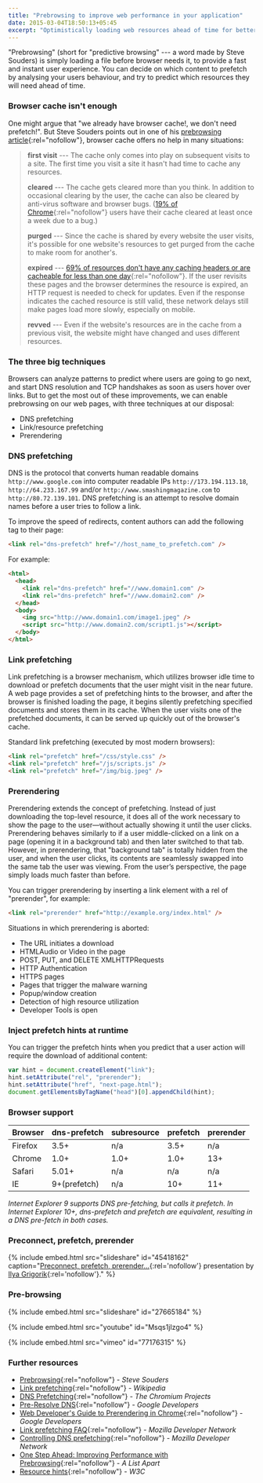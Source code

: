 ```yaml
---
title: "Prebrowsing to improve web performance in your application"
date: 2015-03-04T18:50:13+05:45
excerpt: "Optimistically loading web resources ahead of time for better performance."
---
```


"Prebrowsing" (short for "predictive browsing" --- a word made by Steve Souders) is simply loading a file before browser needs it, to provide a fast and instant user experience. You can decide on which content to prefetch by analysing your users behaviour, and try to predict which resources they will need ahead of time.

### Browser cache isn't enough

One might argue that "we already have browser cache!, we don't need prefetch!". But Steve Souders points out in one of his [prebrowsing article](http://www.stevesouders.com/blog/2013/11/07/prebrowsing/){:rel="nofollow"}, browser cache offers no help in many situations:

> **first visit** --- The cache only comes into play on subsequent visits to a site. The first time you visit a site it hasn't had time to cache any resources.
>
> **cleared** --- The cache gets cleared more than you think. In addition to occasional clearing by the user, the cache can also be cleared by anti-virus software and browser bugs. ([19% of Chrome](http://plus.google.com/103382935642834907366/posts/hsfVHq6wKxG){:rel="nofollow"} users have their cache cleared at least once a week due to a bug.)
>
> **purged** --- Since the cache is shared by every website the user visits, it's possible for one website's resources to get purged from the cache to make room for another's.
>
> **expired** --- [69% of resources don't have any caching headers or are cacheable for less than one day](http://httparchive.org/interesting.php#caching){:rel="nofollow"}. If the user revisits these pages and the browser determines the resource is expired, an HTTP request is needed to check for updates. Even if the response indicates the cached resource is still valid, these network delays still make pages load more slowly, especially on mobile.
>
> **revved** --- Even if the website's resources are in the cache from a previous visit, the website might have changed and uses different resources.

### The three big techniques

Browsers can analyze patterns to predict where users are going to go next, and start DNS resolution and TCP handshakes as soon as users hover over links. But to get the most out of these improvements, we can enable prebrowsing on our web pages, with three techniques at our disposal:

- DNS prefetching
- Link/resource prefetching
- Prerendering

### DNS prefetching

DNS is the protocol that converts human readable domains `http://www.google.com` into computer readable IPs `http://173.194.113.18`, `http://64.233.167.99` and/or `http://www.smashingmagazine.com` to `http://80.72.139.101`. DNS prefetching is an attempt to resolve domain names before a user tries to follow a link.

To improve the speed of redirects, content authors can add the following tag to their page:

```html
<link rel="dns-prefetch" href="//host_name_to_prefetch.com" />
```

For example:

```html
<html>
  <head>
    <link rel="dns-prefetch" href="//www.domain1.com" />
    <link rel="dns-prefetch" href="//www.domain2.com" />
  </head>
  <body>
    <img src="http://www.domain1.com/image1.jpeg" />
    <script src="http://www.domain2.com/script1.js"></script>
  </body>
</html>
```

### Link prefetching

Link prefetching is a browser mechanism, which utilizes browser idle time to download or prefetch documents that the user might visit in the near future. A web page provides a set of prefetching hints to the browser, and after the browser is finished loading the page, it begins silently prefetching specified documents and stores them in its cache. When the user visits one of the prefetched documents, it can be served up quickly out of the browser's cache.

Standard link prefetching (executed by most modern browsers):

```html
<link rel="prefetch" href="/css/style.css" />
<link rel="prefetch" href="/js/scripts.js" />
<link rel="prefetch" href="/img/big.jpeg" />
```

### Prerendering

Prerendering extends the concept of prefetching. Instead of just downloading the top-level resource, it does all of the work necessary to show the page to the user—without actually showing it until the user clicks. Prerendering behaves similarly to if a user middle-clicked on a link on a page (opening it in a background tab) and then later switched to that tab. However, in prerendering, that "background tab" is totally hidden from the user, and when the user clicks, its contents are seamlessly swapped into the same tab the user was viewing. From the user’s perspective, the page simply loads much faster than before.

You can trigger prerendering by inserting a link element with a rel of "prerender", for example:

```html
<link rel="prerender" href="http://example.org/index.html" />
```

Situations in which prerendering is aborted:

- The URL initiates a download
- HTMLAudio or Video in the page
- POST, PUT, and DELETE XMLHTTPRequests
- HTTP Authentication
- HTTPS pages
- Pages that trigger the malware warning
- Popup/window creation
- Detection of high resource utilization
- Developer Tools is open

### Inject prefetch hints at runtime

You can trigger the prefetch hints when you predict that a user action will require the download of additional content:

```js
var hint = document.createElement("link");
hint.setAttribute("rel", "prerender");
hint.setAttribute("href", "next-page.html");
document.getElementsByTagName("head")[0].appendChild(hint);
```

### Browser support

| Browser | dns-prefetch | subresource | prefetch | prerender |
| ------- | ------------ | ----------- | -------- | --------- |
| Firefox | 3.5+         | n/a         | 3.5+     | n/a       |
| Chrome  | 1.0+         | 1.0+        | 1.0+     | 13+       |
| Safari  | 5.01+        | n/a         | n/a      | n/a       |
| IE      | 9+(prefetch) | n/a         | 10+      | 11+       |

_Internet Explorer 9 supports DNS pre-fetching, but calls it prefetch. In Internet Explorer 10+, dns-prefetch and prefetch are equivalent, resulting in a DNS pre-fetch in both cases._

### Preconnect, prefetch, prerender

{% include embed.html src="slideshare" id="45418162" caption="[Preconnect, prefetch, prerender...](http://docs.google.com/presentation/d/18zlAdKAxnc51y_kj-6sWLmnjl6TLnaru_WH0LJTjP-o/present?slide=id.p19){:rel='nofollow'} presentation by [Ilya Grigorik](http://twitter.com/igrigorik){:rel='nofollow'}." %}

### Pre-browsing

{% include embed.html src="slideshare" id="27665184" %}

{% include embed.html src="youtube" id="Msqs1jIzgo4" %}

{% include embed.html src="vimeo" id="77176315" %}

### Further resources

- [Prebrowsing](http://www.stevesouders.com/blog/2013/11/07/prebrowsing/){:rel="nofollow"} - _Steve Souders_
- [Link prefetching](http://en.wikipedia.org/wiki/Link_prefetching){:rel="nofollow"} - _Wikipedia_
- [DNS Prefetching](http://www.chromium.org/developers/design-documents/dns-prefetching){:rel="nofollow"} - _The Chromium Projects_
- [Pre-Resolve DNS](http://developers.google.com/speed/pagespeed/service/PreResolveDns){:rel="nofollow"} - _Google Developers_
- [Web Developer's Guide to Prerendering in Chrome](http://developers.google.com/chrome/whitepapers/prerender){:rel="nofollow"} - _Google Developers_
- [Link prefetching FAQ](http://developer.mozilla.org/en-US/docs/Web/HTTP/Link_prefetching_FAQ){:rel="nofollow"} - _Mozilla Developer Network_
- [Controlling DNS prefetching](http://developer.mozilla.org/en-US/docs/Web/HTTP/Controlling_DNS_prefetching){:rel="nofollow"} - _Mozilla Developer Network_
- [One Step Ahead: Improving Performance with Prebrowsing](http://alistapart.com/article/one-step-ahead-improving-performance-with-prebrowsing){:rel="nofollow"} - _A List Apart_
- [Resource hints](http://w3c.github.io/resource-hints/){:rel="nofollow"} - _W3C_

